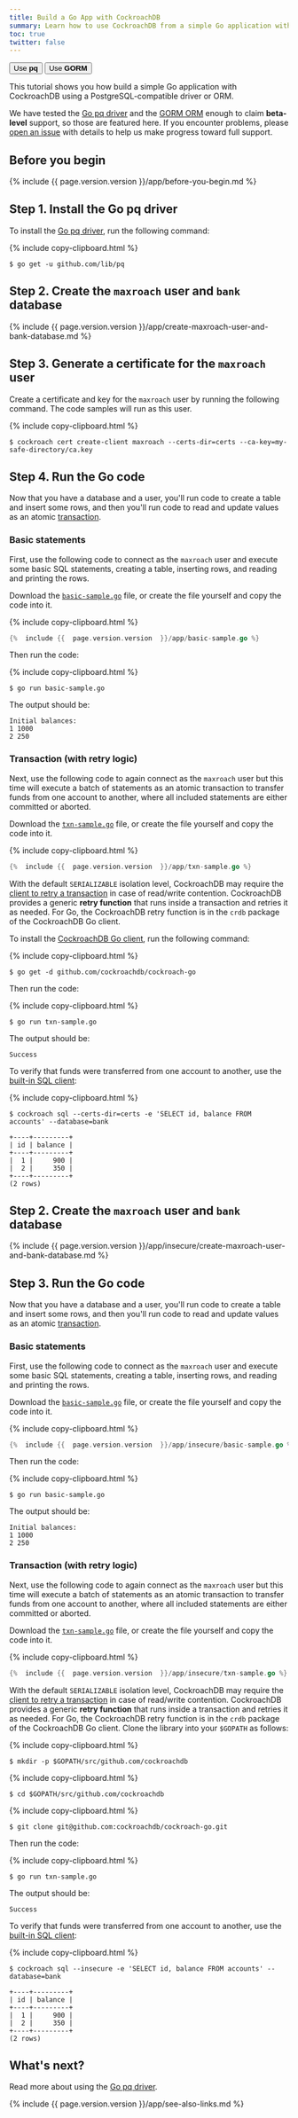 ```yaml
---
title: Build a Go App with CockroachDB
summary: Learn how to use CockroachDB from a simple Go application with the Go pq driver.
toc: true
twitter: false
---
```


<div class="filters filters-big clearfix">
    <a href="build-a-go-app-with-cockroachdb.html"><button class="filter-button current">Use <strong>pq</strong></button></a>
    <a href="build-a-go-app-with-cockroachdb-gorm.html"><button class="filter-button">Use <strong>GORM</strong></button></a>
</div>

This tutorial shows you how build a simple Go application with CockroachDB using a PostgreSQL-compatible driver or ORM.

We have tested the [Go pq driver](https://godoc.org/github.com/lib/pq) and the [GORM ORM](http://gorm.io) enough to claim **beta-level** support, so those are featured here. If you encounter problems, please [open an issue](https://github.com/cockroachdb/cockroach/issues/new) with details to help us make progress toward full support.

## Before you begin

{%  include {{ page.version.version }}/app/before-you-begin.md %}

## Step 1. Install the Go pq driver

To install the [Go pq driver](https://godoc.org/github.com/lib/pq), run the following command:

{%  include copy-clipboard.html %}
~~~ shell
$ go get -u github.com/lib/pq
~~~

<section class="filter-content" markdown="1" data-scope="secure">

## Step 2. Create the `maxroach` user and `bank` database

{%  include {{ page.version.version }}/app/create-maxroach-user-and-bank-database.md %}

## Step 3. Generate a certificate for the `maxroach` user

Create a certificate and key for the `maxroach` user by running the following command.  The code samples will run as this user.

{%  include copy-clipboard.html %}
~~~ shell
$ cockroach cert create-client maxroach --certs-dir=certs --ca-key=my-safe-directory/ca.key
~~~

## Step 4. Run the Go code

Now that you have a database and a user, you'll run code to create a table and insert some rows, and then you'll run code to read and update values as an atomic [transaction](transactions.html).

### Basic statements

First, use the following code to connect as the `maxroach` user and execute some basic SQL statements, creating a table, inserting rows, and reading and printing the rows.

Download the <a href="https://raw.githubusercontent.com/cockroachdb/docs/master/_includes/{{  page.version.version  }}/app/basic-sample.go" download><code>basic-sample.go</code></a> file, or create the file yourself and copy the code into it.

{%  include copy-clipboard.html %}
~~~ go
{%  include {{  page.version.version  }}/app/basic-sample.go %}
~~~

Then run the code:

{%  include copy-clipboard.html %}
~~~ shell
$ go run basic-sample.go
~~~

The output should be:

~~~
Initial balances:
1 1000
2 250
~~~

### Transaction (with retry logic)

Next, use the following code to again connect as the `maxroach` user but this time will execute a batch of statements as an atomic transaction to transfer funds from one account to another, where all included statements are either committed or aborted.

Download the <a href="https://raw.githubusercontent.com/cockroachdb/docs/master/_includes/{{  page.version.version  }}/app/txn-sample.go" download><code>txn-sample.go</code></a> file, or create the file yourself and copy the code into it.

{%  include copy-clipboard.html %}
~~~ go
{%  include {{  page.version.version  }}/app/txn-sample.go %}
~~~

With the default `SERIALIZABLE` isolation level, CockroachDB may require the [client to retry a transaction](transactions.html#transaction-retries) in case of read/write contention. CockroachDB provides a generic <strong>retry function</strong> that runs inside a transaction and retries it as needed. For Go, the CockroachDB retry function is in the `crdb` package of the CockroachDB Go client.

To install the [CockroachDB Go client](https://github.com/cockroachdb/cockroach-go), run the following command:

{%  include copy-clipboard.html %}
~~~ shell
$ go get -d github.com/cockroachdb/cockroach-go
~~~

Then run the code:

{%  include copy-clipboard.html %}
~~~ shell
$ go run txn-sample.go
~~~

The output should be:

~~~ shell
Success
~~~

To verify that funds were transferred from one account to another, use the [built-in SQL client](use-the-built-in-sql-client.html):

{%  include copy-clipboard.html %}
~~~ shell
$ cockroach sql --certs-dir=certs -e 'SELECT id, balance FROM accounts' --database=bank
~~~

~~~
+----+---------+
| id | balance |
+----+---------+
|  1 |     900 |
|  2 |     350 |
+----+---------+
(2 rows)
~~~

</section>

<section class="filter-content" markdown="1" data-scope="insecure">

## Step 2. Create the `maxroach` user and `bank` database

{%  include {{ page.version.version }}/app/insecure/create-maxroach-user-and-bank-database.md %}

## Step 3. Run the Go code

Now that you have a database and a user, you'll run code to create a table and insert some rows, and then you'll run code to read and update values as an atomic [transaction](transactions.html).

### Basic statements

First, use the following code to connect as the `maxroach` user and execute some basic SQL statements, creating a table, inserting rows, and reading and printing the rows.

Download the <a href="https://raw.githubusercontent.com/cockroachdb/docs/master/_includes/{{  page.version.version  }}/app/insecure/basic-sample.go" download><code>basic-sample.go</code></a> file, or create the file yourself and copy the code into it.

{%  include copy-clipboard.html %}
~~~ go
{%  include {{  page.version.version  }}/app/insecure/basic-sample.go %}
~~~

Then run the code:

{%  include copy-clipboard.html %}
~~~ shell
$ go run basic-sample.go
~~~

The output should be:

~~~
Initial balances:
1 1000
2 250
~~~

### Transaction (with retry logic)

Next, use the following code to again connect as the `maxroach` user but this time will execute a batch of statements as an atomic transaction to transfer funds from one account to another, where all included statements are either committed or aborted.

Download the <a href="https://raw.githubusercontent.com/cockroachdb/docs/master/_includes/{{  page.version.version  }}/app/insecure/txn-sample.go" download><code>txn-sample.go</code></a> file, or create the file yourself and copy the code into it.

{%  include copy-clipboard.html %}
~~~ go
{%  include {{  page.version.version  }}/app/insecure/txn-sample.go %}
~~~

With the default `SERIALIZABLE` isolation level, CockroachDB may require the [client to retry a transaction](transactions.html#transaction-retries) in case of read/write contention. CockroachDB provides a generic <strong>retry function</strong> that runs inside a transaction and retries it as needed. For Go, the CockroachDB retry function is in the `crdb` package of the CockroachDB Go client. Clone the library into your `$GOPATH` as follows:

{%  include copy-clipboard.html %}
~~~ shell
$ mkdir -p $GOPATH/src/github.com/cockroachdb
~~~

{%  include copy-clipboard.html %}
~~~ shell
$ cd $GOPATH/src/github.com/cockroachdb
~~~

{%  include copy-clipboard.html %}
~~~ shell
$ git clone git@github.com:cockroachdb/cockroach-go.git
~~~

Then run the code:

{%  include copy-clipboard.html %}
~~~ shell
$ go run txn-sample.go
~~~

The output should be:

~~~ shell
Success
~~~

To verify that funds were transferred from one account to another, use the [built-in SQL client](use-the-built-in-sql-client.html):

{%  include copy-clipboard.html %}
~~~ shell
$ cockroach sql --insecure -e 'SELECT id, balance FROM accounts' --database=bank
~~~

~~~
+----+---------+
| id | balance |
+----+---------+
|  1 |     900 |
|  2 |     350 |
+----+---------+
(2 rows)
~~~

</section>

## What's next?

Read more about using the [Go pq driver](https://godoc.org/github.com/lib/pq).

{%  include {{  page.version.version  }}/app/see-also-links.md %}
